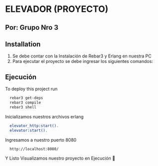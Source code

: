 
ELEVADOR (PROYECTO)
=====
Por: Grupo Nro 3
-----

## Installation

1. Se debe contar con la Instalación de Rebar3 y Erlang en nuestra PC
2. Para ejecutar el proyecto se debe ingresar los siguientes comandos:

    
## Ejecución

To deploy this project run

```bash
  rebar3 get-deps
  rebar3 compile
  rebar3 shell
```
Inicializamos nuestros archivos erlang
```bash
  elevator_http:start().
  elevator:start().
```
Ingresamos a nuestro puerto 8080
```bash
  http://localhost:8080/
```
Y Listo Visualizamos nuestro proyecto en Ejecución 🧨